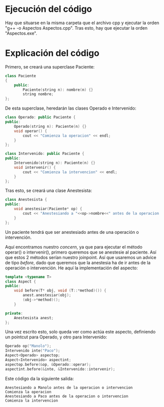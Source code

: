 # Ejecución del código

Hay que situarse en la misma carpeta que el archivo cpp y ejecutar la orden "g++ -o Aspectos Aspectos.cpp". Tras esto, hay que ejecutar la orden "Aspectos.exe".

# Explicación del código

Primero, se creará una superclase Paciente:

```c++
class Paciente
{
	public:
		Paciente(string n): nombre(n) {}
		string nombre;	
};
```

De esta superclase, heredarán las clases Operado e Intervenido:

```c++
class Operado: public Paciente {
public:
	Operado(string n): Paciente(n) {}
    void operar() {
        cout << "Comienza la operacion" << endl;
    }
};
```

```c++
class Intervenido: public Paciente {
public:
	Intervenido(string n): Paciente(n) {}
    void intervenir() {
        cout << "Comienza la intervencion" << endl;
    }
};
```

Tras esto, se creará una clase Anestesista:

```c++
class Anestesista {
public:
    void anestesiar(Paciente* op) {
        cout << "Anestesiando a "<<op->nombre<<" antes de la operacion o intervencion"<<endl;
    }
};
```

Un paciente tendrá que ser anestesiado antes de una operación o intervención.

Aquí encontramos nuestro _concern_, ya que para ejecutar el método operar() o intervenir(), primero queremos que se anestesie al paciente. Así que estos 2 métodos serían nuestro joinpoint. Así que usaremos un advice de tipo _before_, dado que queremos que la anestesia ha de ir antes de la operación o intervención. He aquí la implementación del aspecto:

```c++
template <typename T>
class Aspect {
public:
    void before(T* obj, void (T::*method)()) {
        anest.anestesiar(obj);
        (obj->*method)();
    }

private:
    Anestesista anest;
};
```

Una vez escrito esto, solo queda ver como actúa este aspecto, definiendo un pointcut para Operado, y otro para Intervenido:

```c++
Operado op("Manolo");
Intervenido inte("Paco");
Aspect<Operado> aspectop;
Aspect<Intervenido> aspectint;
aspectop.before(&op, &Operado::operar);
aspectint.before(&inte, &Intervenido::intervenir);
```

Este código da la siguiente salida:

```
Anestesiando a Manolo antes de la operacion o intervencion
Comienza la operacion
Anestesiando a Paco antes de la operacion o intervencion
Comienza la intervencion
```
